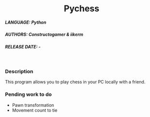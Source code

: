 <!-- Improved compatibility of back to top link: See: https://github.com/othneildrew/Best-README-Template/pull/73 -->
<a name="readme-top"></a>
<!--
*** Comentario de varias líneas
-->

<!-- PROJECT LOGO -->
<br />
<div align="center">
  <h1 align="center">Pychess</h1>
</div>

<!-- ABOUT THE PROJECT -->
##### LANGUAGE: Python
##### AUTHORS: Constructogamer & iikerm 
##### RELEASE DATE: -
<br />

### Description
This program allows you to play chess in your PC locally with a friend. 

### Pending work to do
* Pawn transformation
* Movement count to tie
